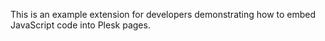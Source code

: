 This is an example extension for developers demonstrating how to embed JavaScript code into Plesk pages.
